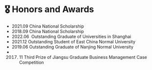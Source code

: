 # 🎖 Honors and Awards
- 2021.09  China National Scholarship
- 2018.09  China National Scholarship
- 2022.06  Outstanding Graduate of Universities in Shanghai
- 2021.12  Outstanding Student of East China Normal University
- 2019.06  Outstanding Graduate of Nanjing Normal University
- 2017. 11  Third Prize of Jiangsu Graduate Business Management Case Competition 
